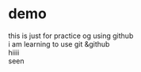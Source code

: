 # demo
this is just for practice og using github
<br>
i am learning to use git &github
<br>
hiiii
<br>
seen
